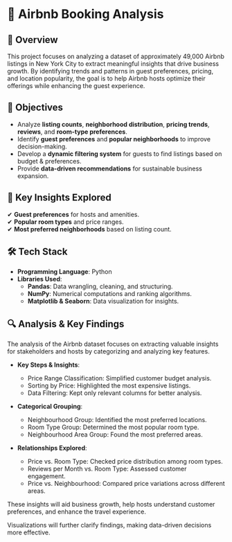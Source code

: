 # 🏡 Airbnb Booking Analysis  

## 📌 Overview  
This project focuses on analyzing a dataset of approximately 49,000 Airbnb listings in New York City to extract meaningful insights that drive business growth. By identifying trends and patterns in guest preferences, pricing, and location popularity, the goal is to help Airbnb hosts optimize their offerings while enhancing the guest experience.  

## 🎯 Objectives  
- Analyze **listing counts**, **neighborhood distribution**, **pricing trends**, **reviews**, and **room-type preferences**.  
- Identify **guest preferences** and **popular neighborhoods** to improve decision-making.  
- Develop a **dynamic filtering system** for guests to find listings based on budget & preferences.    
- Provide **data-driven recommendations** for sustainable business expansion.  

## 📂 Key Insights Explored  
✔ **Guest preferences** for hosts and amenities.  
✔ **Popular room types** and price ranges.  
✔ **Most preferred neighborhoods** based on listing count.    

## 🛠️ Tech Stack  
- **Programming Language**: Python  
- **Libraries Used**:  
  - **Pandas**: Data wrangling, cleaning, and structuring.  
  - **NumPy**: Numerical computations and ranking algorithms.  
  - **Matplotlib & Seaborn**: Data visualization for insights.
 
## 🔍 Analysis & Key Findings
The analysis of the Airbnb dataset focuses on extracting valuable insights for stakeholders and hosts by categorizing and analyzing key features.

- **Key Steps & Insights**:
  - Price Range Classification: Simplified customer budget analysis.
  - Sorting by Price: Highlighted the most expensive listings.
  - Data Filtering: Kept only relevant columns for better analysis.

- **Categorical Grouping**:
  - Neighbourhood Group: Identified the most preferred locations.
  - Room Type Group: Determined the most popular room type.
  - Neighbourhood Area Group: Found the most preferred areas.

- **Relationships Explored**:
  - Price vs. Room Type: Checked price distribution among room types.
  - Reviews per Month vs. Room Type: Assessed customer engagement.
  - Price vs. Neighbourhood: Compared price variations across different areas.

These insights will aid business growth, help hosts understand customer preferences, and enhance the travel experience.

Visualizations will further clarify findings, making data-driven decisions more effective.

